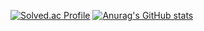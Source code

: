 [![Solved.ac Profile](http://mazassumnida.wtf/api/v2/generate_badge?boj=dlseldks119)](https://solved.ac/dlseldks119/)
[![Anurag's GitHub stats](https://github-readme-stats.vercel.app/api?username=zxxmzmx&show_icons=true&theme=tokyonight)](https://github.com/anuraghazra/github-readme-stats)



<!--
**zxxmzmx/zxxmzmx** is a ✨ _special_ ✨ repository because its `README.md` (this file) appears on your GitHub profile.

Here are some ideas to get you started:

- 🔭 I’m currently working on ...
- 🌱 I’m currently learning ...
- 👯 I’m looking to collaborate on ...
- 🤔 I’m looking for help with ...
- 💬 Ask me about ...
- 📫 How to reach me: ...
- 😄 Pronouns: ...
- ⚡ Fun fact: ...
-->
